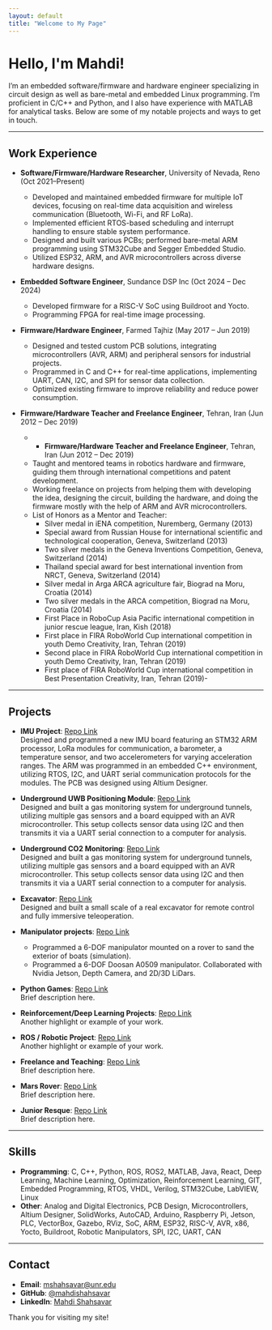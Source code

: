 ```yaml
---
layout: default
title: "Welcome to My Page"
---
```


# Hello, I'm Mahdi!

I’m an embedded software/firmware and hardware engineer specializing in circuit design as well as bare-metal and embedded Linux programming. I’m proficient in C/C++ and Python, and I also have experience with MATLAB for analytical tasks. Below are some of my notable projects and ways to get in touch.

---

## Work Experience

- **Software/Firmware/Hardware Researcher**, University of Nevada, Reno (Oct 2021–Present)  
  - Developed and maintained embedded firmware for multiple IoT devices, focusing on real-time data acquisition and wireless communication (Bluetooth, Wi-Fi, and RF LoRa).  
  - Implemented efficient RTOS-based scheduling and interrupt handling to ensure stable system performance.  
  - Designed and built various PCBs; performed bare-metal ARM programming using STM32Cube and Segger Embedded Studio.
  - Utilized ESP32, ARM, and AVR microcontrollers across diverse hardware designs.

- **Embedded Software Engineer**, Sundance DSP Inc (Oct 2024 – Dec 2024)  
  - Developed firmware for a RISC-V SoC using Buildroot and Yocto.  
  - Programming FPGA for real-time image processing.  

- **Firmware/Hardware Engineer**, Farmed Tajhiz (May 2017 – Jun 2019)  
  - Designed and tested custom PCB solutions, integrating microcontrollers (AVR, ARM) and peripheral sensors for industrial projects.  
  - Programmed in C and C++ for real-time applications, implementing UART, CAN, I2C, and SPI for sensor data collection.  
  - Optimized existing firmware to improve reliability and reduce power consumption.
    
- **Firmware/Hardware Teacher and Freelance Engineer**, Tehran, Iran (Jun 2012 – Dec 2019)  
  - - **Firmware/Hardware Teacher and Freelance Engineer**, Tehran, Iran (Jun 2012 – Dec 2019)  
  - Taught and mentored teams in robotics hardware and firmware, guiding them through international competitions and patent development.   
  - Working freelance on projects from helping them with developing the idea, designing the circuit, building the hardware, and doing the firmware mostly with the help of ARM and AVR microcontrollers.  
  - List of Honors as a Mentor and Teacher: 
    - Silver medal in iENA competition, Nuremberg, Germany (2013)
    - Special award from Russian House for international scientific and technological cooperation, Geneva, Switzerland (2013)
    - Two silver medals in the Geneva Inventions Competition, Geneva, Switzerland (2014)
    - Thailand special award for best international invention from NRCT, Geneva, Switzerland (2014)
    - Silver medal in Arga ARCA agriculture fair, Biograd na Moru, Croatia (2014)
    - Two silver medals in the ARCA competition, Biograd na Moru, Croatia (2014)
    - First Place in RoboCup Asia Pacific international competition in junior rescue league, Iran, Kish (2018)
    - First place in FIRA RoboWorld Cup international competition in youth Demo Creativity, Iran, Tehran (2019)
    - Second place in FIRA RoboWorld Cup international competition in youth Demo Creativity, Iran, Tehran (2019)
    - First place of FIRA RoboWorld Cup international competition in Best Presentation Creativity, Iran, Tehran (2019)-   

---

## Projects

- **IMU Project**: [Repo Link](https://github.com/mahdishahsavar/project1)  
  Designed and programmed a new IMU board featuring an STM32 ARM processor, LoRa modules for communication, a barometer, a temperature sensor, and two accelerometers for varying acceleration ranges. The ARM was programmed in an embedded C++ environment, utilizing RTOS, I2C, and UART serial communication protocols for the modules. The PCB was designed using Altium Designer.

- **Underground UWB Positioning Module**: [Repo Link](https://github.com/mahdishahsavar/project1)  
  Designed and built a gas monitoring system for underground tunnels, utilizing multiple gas sensors and a board equipped with an AVR microcontroller. This setup collects sensor data using I2C and then transmits it via a UART serial connection to a computer for analysis.
  
- **Underground CO2 Monitoring**: [Repo Link](https://github.com/mahdishahsavar/project1)  
  Designed and built a gas monitoring system for underground tunnels, utilizing multiple gas sensors and a board equipped with an AVR microcontroller. This setup collects sensor data using I2C and then transmits it via a UART serial connection to a computer for analysis.

- **Excavator**: [Repo Link](https://github.com/mahdishahsavar/project1)  
  Designed and built a small scale of a real excavator for remote control and fully immersive teleoperation.

- **Manipulator projects**: [Repo Link](https://github.com/mahdishahsavar/project1)  
  - Programmed a 6-DOF manipulator mounted on a rover to sand the exterior of boats (simulation).  
  - Programmed a 6-DOF Doosan A0509 manipulator. Collaborated with Nvidia Jetson, Depth Camera, and 2D/3D LiDars.

- **Python Games**: [Repo Link](https://github.com/mahdishahsavar/project2)  
  Brief description here.

- **Reinforcement/Deep Learning Projects**: [Repo Link](https://github.com/mahdishahsavar/project3)  
  Another highlight or example of your work.

- **ROS / Robotic Project**: [Repo Link](https://github.com/mahdishahsavar/project3)  
  Another highlight or example of your work.
  
- **Freelance and Teaching**: [Repo Link](https://github.com/mahdishahsavar/project2)  
  Brief description here.
  
- **Mars Rover**: [Repo Link](https://github.com/mahdishahsavar/project2)  
  Brief description here.
  
- **Junior Resque**: [Repo Link](https://github.com/mahdishahsavar/project2)  
  Brief description here.

---

## Skills

- **Programming**: C, C++, Python, ROS, ROS2, MATLAB, Java, React, Deep Learning, Machine Learning, Optimization, Reinforcement Learning, GIT, Embedded Programming, RTOS, VHDL, Verilog, STM32Cube, LabVIEW, Linux  
- **Other**: Analog and Digital Electronics, PCB Design, Microcontrollers, Altium Designer, SolidWorks, AutoCAD, Arduino, Raspberry Pi, Jetson, PLC, VectorBox, Gazebo, RViz, SoC, ARM, ESP32, RISC-V, AVR, x86, Yocto, Buildroot, Robotic Manipulators, SPI, I2C, UART, CAN

---

## Contact

- **Email**: [mshahsavar@unr.edu](mailto:mshahsavar@unr.edu)
- **GitHub**: [@mahdishahsavar](https://github.com/mahdishahsavar)
- **LinkedIn**: [Mahdi Shahsavar](https://www.linkedin.com/in/mahdi-shahsavar/)

Thank you for visiting my site!
